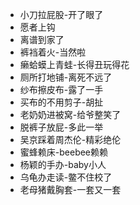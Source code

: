 - 小刀拉屁股-开了眼了
- 愿者上钩
- 离谱到家了
- 裤裆着火-当然啦
- 癞蛤蟆上青蛙-长得丑玩得花
- 厕所打地铺-离死不远了
- 纱布擦皮布-露了一手
- 买布的不用剪子-胡扯
- 老奶奶进被窝-给爷整笑了
- 脱裤子放屁-多此一举
- 吴京踩着周杰伦-精彩绝伦
- 蜜蜂赖床-beebee赖赖
- 杨颖的手办-baby小人
- 乌龟办走读-鳖不住校了
- 老母猪戴胸套-一套又一套